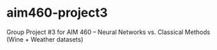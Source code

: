 # aim460-project3
Group Project #3 for AIM 460 – Neural Networks vs. Classical Methods (Wine + Weather datasets)
